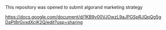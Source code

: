 
This repository was opened to submit algorand marketing strategy 


https://docs.google.com/document/d/1KB9v00VJOwzL9aJPGSpRJQpQg5gDaPt8rGvxdXcjK2Q/edit?usp=sharing
